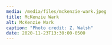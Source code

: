 ```yaml
---
media: /media/files/mckenzie-wark.jpeg
title: McKenzie Wark
alt: McKenzie Wark
caption: "Photo credit: Z. Walsh"
date: 2020-11-23T13:30:00-0500
---
```

